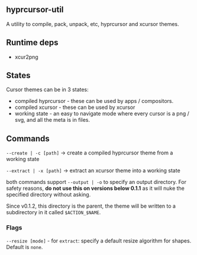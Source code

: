 ## hyprcursor-util

A utility to compile, pack, unpack, etc, hyprcursor and xcursor themes.

## Runtime deps
 - xcur2png

## States

Cursor themes can be in 3 states:
 - compiled hyprcursor - these can be used by apps / compositors.
 - compiled xcursor - these can be used by xcursor
 - working state - an easy to navigate mode where every cursor is a png / svg, and all the meta is in files.

## Commands

`--create | -c [path]` -> create a compiled hyprcursor theme from a working state

`--extract | -x [path]` -> extract an xcursor theme into a working state

both commands support `--output | -o` to specify an output directory. For safety reasons, **do not use this on versions below 0.1.1** as it will
nuke the specified directory without asking.

Since v0.1.2, this directory is the parent, the theme will be written to a subdirectory in it called `$ACTION_$NAME`.

### Flags

`--resize [mode]` - for `extract`: specify a default resize algorithm for shapes. Default is `none`.